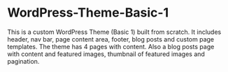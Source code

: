 # WordPress-Theme-Basic-1
 This is a custom WordPress Theme (Basic 1) built from scratch.  It includes header, nav bar, page content area, footer, blog posts and custom page templates.  The theme has 4 pages with content.  Also a blog posts page with content and featured images, thumbnail of featured images and pagination.
